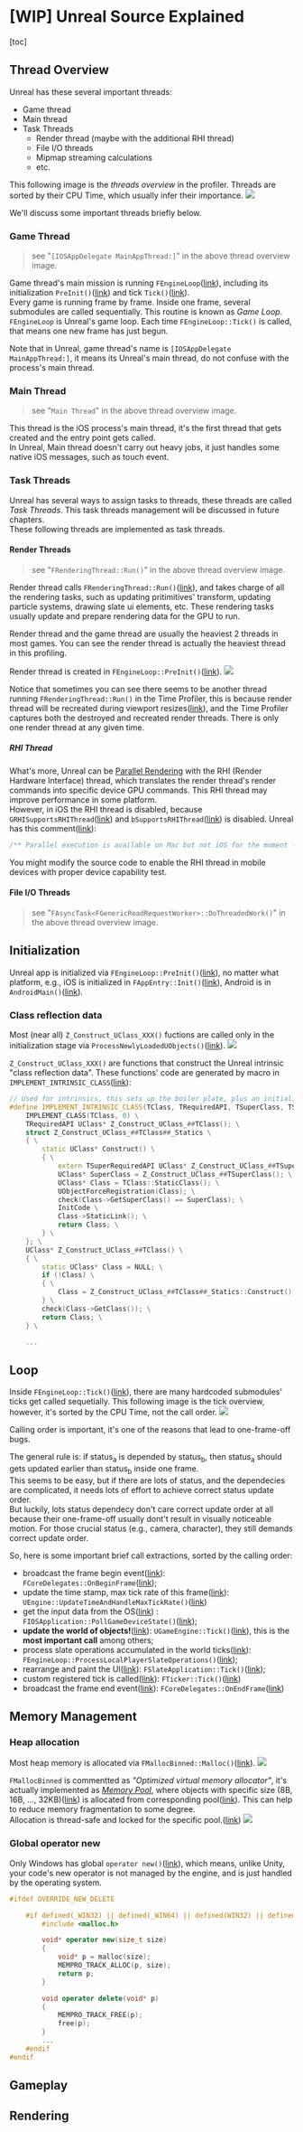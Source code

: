 # [WIP] Unreal Source Explained

[toc]

## Thread Overview
Unreal has these several important threads:
- Game thread
- Main thread
- Task Threads
	- Render thread (maybe with the additional RHI thread)
	- File I/O threads
	- Mipmap streaming calculations
	- etc.

This following image is the *threads overview* in the profiler. Threads are sorted by their CPU Time, which usually infer their importance.
![](img/threads_overview.jpg)

We'll discuss some important threads briefly below.

### Game Thread
> see "`[IOSAppDelegate MainAppThread:]`" in the above thread overview image.

Game thread's main mission is running `FEngineLoop`([link](https://github.com/EpicGames/UnrealEngine/blob/33e9eedc27e80b9e67c1d1a2667672ed23c7531b/Engine/Source/Runtime/Launch/Public/LaunchEngineLoop.h#L21)), including its initialization `PreInit()`([link](https://github.com/EpicGames/UnrealEngine/blob/42cbf957ad0e713dec57a5828f72d116c8083011/Engine/Source/Runtime/Launch/Private/LaunchEngineLoop.cpp#L1158)) and tick `Tick()`([link](https://github.com/EpicGames/UnrealEngine/blob/42cbf957ad0e713dec57a5828f72d116c8083011/Engine/Source/Runtime/Launch/Private/LaunchEngineLoop.cpp#L4012)).  
Every game is running frame by frame. Inside one frame, several submodules are called sequentially. This routine is known as *Game Loop*.  
`FEngineLoop` is Unreal's game loop. Each time `FEngineLoop::Tick()` is called, that means one new frame has just begun.

Note that in Unreal, game thread's name is `[IOSAppDelegate MainAppThread:]`, it means its Unreal's main thread, do not confuse with the process's main thread.

### Main Thread
> see "`Main Thread`" in the above thread overview image.

This thread is the iOS process's main thread, it's the first thread that gets created and the entry point gets called.  
In Unreal, Main thread doesn't carry out heavy jobs, it just handles some native iOS messages, such as touch event.

### Task Threads
Unreal has several ways to assign tasks to threads, these threads are called *Task Threads*. This task threads management will be discussed in future chapters.  
These following threads are implemented as task threads.
#### Render Threads
> see "`FRenderingThread::Run()`" in the above thread overview image.

Render thread calls `FRenderingThread::Run()`([link](https://github.com/EpicGames/UnrealEngine/blob/b4a54829162aa07a28846da2e91147912a7b67d8/Engine/Source/Runtime/RenderCore/Private/RenderingThread.cpp#L458)), and takes charge of all the rendering tasks, such as updating pritimitives' transform, updating particle systems, drawing slate ui elements, etc. These rendering tasks usually update and prepare rendering data for the GPU to run.

Render thread and the game thread are usually the heaviest 2 threads in most games. You can see the render thread is actually the heaviest thread in this profiling.

Render thread is created in `FEngineLoop::PreInit()`([link](https://github.com/EpicGames/UnrealEngine/blob/42cbf957ad0e713dec57a5828f72d116c8083011/Engine/Source/Runtime/Launch/Private/LaunchEngineLoop.cpp#L2339)).
![](img/render_thread_creation.png)

Notice that sometimes you can see there seems to be another thread running `FRenderingThread::Run()` in the Time Profiler, this is because render thread will be recreated during viewport resizes([link](https://github.com/EpicGames/UnrealEngine/blob/b4a54829162aa07a28846da2e91147912a7b67d8/Engine/Source/Runtime/RenderCore/Private/RenderingThread.cpp#L171)), and the Time Profiler captures both the destroyed and recreated render threads. There is only one render thread at any given time.

##### RHI Thread
What's more, Unreal can be [Parallel Rendering](https://docs.unrealengine.com/en-US/Programming/Rendering/ParallelRendering/index.html) with the RHI (Render Hardware Interface) thread, which translates the render thread's render commands into specific device GPU commands. This RHI thread may improve performance in some platform.   
However, in iOS the RHI thread is disabled, because `GRHISupportsRHIThread`([link](https://github.com/EpicGames/UnrealEngine/blob/697a6f07ef518d03ef3611efdafc2e9a89b0fc3c/Engine/Source/Runtime/Apple/MetalRHI/Private/MetalRHI.cpp#L395)) and `bSupportsRHIThread`([link](https://github.com/EpicGames/UnrealEngine/blob/697a6f07ef518d03ef3611efdafc2e9a89b0fc3c/Engine/Source/Runtime/Apple/MetalRHI/Private/MetalRHI.cpp#L226)) is disabled. Unreal has this comment([link](https://github.com/EpicGames/UnrealEngine/blob/bcc5bcf128a758f0de72c4e460a16423a200d915/Engine/Source/Runtime/Apple/MetalRHI/Public/MetalResources.h#L15)):
```c++
/** Parallel execution is available on Mac but not iOS for the moment - it needs to be tested because it isn't cost-free */
```
You might modify the source code to enable the RHI thread in mobile devices with proper device capability test.

#### File I/O Threads
> see "`FAsyncTask<FGenericReadRequestWorker>::DoThreadedWork()`" in the above thread overview image.



## Initialization
Unreal app is initialized via `FEngineLoop::PreInit()`([link](https://github.com/EpicGames/UnrealEngine/blob/42cbf957ad0e713dec57a5828f72d116c8083011/Engine/Source/Runtime/Launch/Private/LaunchEngineLoop.cpp#L993)), no matter what platform, e.g., iOS is initialized in `FAppEntry::Init()`([link](https://github.com/EpicGames/UnrealEngine/blob/395c9713d5b5eee9daf8b7077bcac311c85a63a1/Engine/Source/Runtime/Launch/Private/IOS/LaunchIOS.cpp#L372)), Android is in `AndroidMain()`([link](https://github.com/EpicGames/UnrealEngine/blob/8951e6117b483a89befe98ac2102caad2ce26cab/Engine/Source/Runtime/Launch/Private/Android/LaunchAndroid.cpp#L445)).

### Class reflection data
Most (near all) `Z_Construct_UClass_XXX()` fuctions are called only in the initialization stage via `ProcessNewlyLoadedUObjects()`([link](https://github.com/EpicGames/UnrealEngine/blob/b4a54829162aa07a28846da2e91147912a7b67d8/Engine/Source/Runtime/CoreUObject/Private/UObject/UObjectBase.cpp#L983)).
![](img/Class_reflection_data_allocation.png)

`Z_Construct_UClass_XXX()` are functions that construct the Unreal intrinsic "class reflection data". These functions' code are generated by macro in `IMPLEMENT_INTRINSIC_CLASS`([link](https://github.com/EpicGames/UnrealEngine/blob/0f9ad9685896e0581d0fe963034b1cb82b1a4e3b/Engine/Source/Runtime/CoreUObject/Public/UObject/ObjectMacros.h#L1604)):

```C++
// Used for intrinsics, this sets up the boiler plate, plus an initialization singleton, which can create properties and GC tokens
#define IMPLEMENT_INTRINSIC_CLASS(TClass, TRequiredAPI, TSuperClass, TSuperRequiredAPI, TPackage, InitCode) \
	IMPLEMENT_CLASS(TClass, 0) \
	TRequiredAPI UClass* Z_Construct_UClass_##TClass(); \
	struct Z_Construct_UClass_##TClass##_Statics \
	{ \
		static UClass* Construct() \
		{ \
			extern TSuperRequiredAPI UClass* Z_Construct_UClass_##TSuperClass(); \
			UClass* SuperClass = Z_Construct_UClass_##TSuperClass(); \
			UClass* Class = TClass::StaticClass(); \
			UObjectForceRegistration(Class); \
			check(Class->GetSuperClass() == SuperClass); \
			InitCode \
			Class->StaticLink(); \
			return Class; \
		} \
	}; \
	UClass* Z_Construct_UClass_##TClass() \
	{ \
		static UClass* Class = NULL; \
		if (!Class) \
		{ \
			Class = Z_Construct_UClass_##TClass##_Statics::Construct();\
		} \
		check(Class->GetClass()); \
		return Class; \
	} \

    ...
```

## Loop

Inside `FEngineLoop::Tick()`([link](https://github.com/EpicGames/UnrealEngine/blob/42cbf957ad0e713dec57a5828f72d116c8083011/Engine/Source/Runtime/Launch/Private/LaunchEngineLoop.cpp#L4012)), there are many hardcoded submodules' ticks get called sequetially. This following image is the tick overview, however, it's sorted by the CPU Time, not the call order.
![](img/FEngineLoop_Tick_Overview.png)

Calling order is important, it's one of the reasons that lead to one-frame-off bugs.

The general rule is: if status<sub>a</sub> is depended by status<sub>b</sub>, then status<sub>a</sub> should gets updated earlier than status<sub>b</sub> inside one frame.  
This seems to be easy, but if there are lots of status, and the dependecies are complicated, it needs lots of effort to achieve correct status update order.   
But luckily, lots status dependecy don't care correct update order at all because their one-frame-off usually dont't result in visually noticeable motion. For those crucial status (e.g., camera, character), they still demands correct update order.

So, here is some important brief call extractions, sorted by the calling order:
- broadcast the frame begin event([link](https://github.com/EpicGames/UnrealEngine/blob/42cbf957ad0e713dec57a5828f72d116c8083011/Engine/Source/Runtime/Launch/Private/LaunchEngineLoop.cpp#L4083)): `FCoreDelegates::OnBeginFrame`([link](https://github.com/EpicGames/UnrealEngine/blob/5a8595da4c1427e70707158a8173b4ac774faa8e/Engine/Source/Runtime/Core/Private/Misc/CoreDelegates.cpp#L83));
- update the time stamp, max tick rate of this frame([link](https://github.com/EpicGames/UnrealEngine/blob/42cbf957ad0e713dec57a5828f72d116c8083011/Engine/Source/Runtime/Launch/Private/LaunchEngineLoop.cpp#L4101)): `UEngine::UpdateTimeAndHandleMaxTickRate()`([link](https://github.com/EpicGames/UnrealEngine/blob/7256ed00bd50ce4c8d099e9e8495d37b0e5130e5/Engine/Source/Runtime/Engine/Private/UnrealEngine.cpp#L1862))
- get the input data from the OS([link](https://github.com/EpicGames/UnrealEngine/blob/42cbf957ad0e713dec57a5828f72d116c8083011/Engine/Source/Runtime/Launch/Private/LaunchEngineLoop.cpp#L4230)) : `FIOSApplication::PollGameDeviceState()`([link](https://github.com/EpicGames/UnrealEngine/blob/a00dbfadf5baa73b564eecd774305226e4d031b1/Engine/Source/Runtime/ApplicationCore/Private/IOS/IOSApplication.cpp#L73));
- **update the world of objects!**([link](https://github.com/EpicGames/UnrealEngine/blob/42cbf957ad0e713dec57a5828f72d116c8083011/Engine/Source/Runtime/Launch/Private/LaunchEngineLoop.cpp#L4251)): `UGameEngine::Tick()`([link](https://github.com/EpicGames/UnrealEngine/blob/2f53e5141feb2eaaf521f9193b07bd6103d69230/Engine/Source/Runtime/Engine/Private/GameEngine.cpp#L1539)), this is the **most important call** among others;
- process slate operations accumulated in the world ticks([link](https://github.com/EpicGames/UnrealEngine/blob/42cbf957ad0e713dec57a5828f72d116c8083011/Engine/Source/Runtime/Launch/Private/LaunchEngineLoop.cpp#L4354)): `FEngineLoop::ProcessLocalPlayerSlateOperations()`([link](https://github.com/EpicGames/UnrealEngine/blob/42cbf957ad0e713dec57a5828f72d116c8083011/Engine/Source/Runtime/Launch/Private/LaunchEngineLoop.cpp#L3733));
- rearrange and paint the UI([link](https://github.com/EpicGames/UnrealEngine/blob/42cbf957ad0e713dec57a5828f72d116c8083011/Engine/Source/Runtime/Launch/Private/LaunchEngineLoop.cpp#L4357)): `FSlateApplication::Tick()`([link](https://github.com/EpicGames/UnrealEngine/blob/fd945f737de41823c384f819fd0c0f39444288e4/Engine/Source/Runtime/Slate/Private/Framework/Application/SlateApplication.cpp#L1689));
- custom registered tick is called([link](https://github.com/EpicGames/UnrealEngine/blob/42cbf957ad0e713dec57a5828f72d116c8083011/Engine/Source/Runtime/Launch/Private/LaunchEngineLoop.cpp#L4456)): `FTicker::Tick()`([link](https://github.com/EpicGames/UnrealEngine/blob/cbfcbbb93b3d40c36067a9e962b01e2e35149ead/Engine/Source/Runtime/Core/Private/Containers/Ticker.cpp#L56))
- broadcast the frame end event([link](https://github.com/EpicGames/UnrealEngine/blob/42cbf957ad0e713dec57a5828f72d116c8083011/Engine/Source/Runtime/Launch/Private/LaunchEngineLoop.cpp#L4470)): `FCoreDelegates::OnEndFrame`([link](https://github.com/EpicGames/UnrealEngine/blob/5a8595da4c1427e70707158a8173b4ac774faa8e/Engine/Source/Runtime/Core/Private/Misc/CoreDelegates.cpp#L84))

## Memory Management

### Heap allocation
Most heap memory is allocated via `FMallocBinned::Malloc()`([link](https://github.com/EpicGames/UnrealEngine/blob/517200ac3453d54b233c228a24e5060bc0439065/Engine/Source/Runtime/Core/Private/HAL/MallocBinned.cpp#L916)).
![](img/Heap_allocation.png)

`FMallocBinned` is commentted as *"Optimized virtual memory allocator"*, it's actually implemented as [*Memory Pool*](https://en.wikipedia.org/wiki/Memory_pool), where objects with specific size (8B, 16B, ..., 32KB)([link](https://github.com/EpicGames/UnrealEngine/blob/517200ac3453d54b233c228a24e5060bc0439065/Engine/Source/Runtime/Core/Private/HAL/MallocBinned.cpp#L866)) is allocated from corresponding pool([link](https://github.com/EpicGames/UnrealEngine/blob/517200ac3453d54b233c228a24e5060bc0439065/Engine/Source/Runtime/Core/Private/HAL/MallocBinned.cpp#L969)). This can help to reduce memory fragmentation to some degree.  
Allocation is thread-safe and locked for the specific pool.([link](https://github.com/EpicGames/UnrealEngine/blob/517200ac3453d54b233c228a24e5060bc0439065/Engine/Source/Runtime/Core/Private/HAL/MallocBinned.cpp#L974))
![](img/FMallocBinned_lock.png)

### Global operator new
Only Windows has global `operator new()`([link](https://github.com/EpicGames/UnrealEngine/blob/8951e6117b483a89befe98ac2102caad2ce26cab/Engine/Source/Runtime/Core/Public/MemPro/MemPro.h#L688)), which means, unlike Unity, your code's new operator is not managed by the engine, and is just handled by the operating system.
```C++
#ifdef OVERRIDE_NEW_DELETE

	#if defined(_WIN32) || defined(_WIN64) || defined(WIN32) || defined(WIN64) || defined(__WIN32__) || defined(__WINDOWS__)
		#include <malloc.h>

		void* operator new(size_t size)
		{
			void* p = malloc(size);
			MEMPRO_TRACK_ALLOC(p, size);
			return p;
		}

		void operator delete(void* p)
		{
			MEMPRO_TRACK_FREE(p);
			free(p);
		}
        ...
	#endif
#endif
```
## Gameplay

## Rendering
